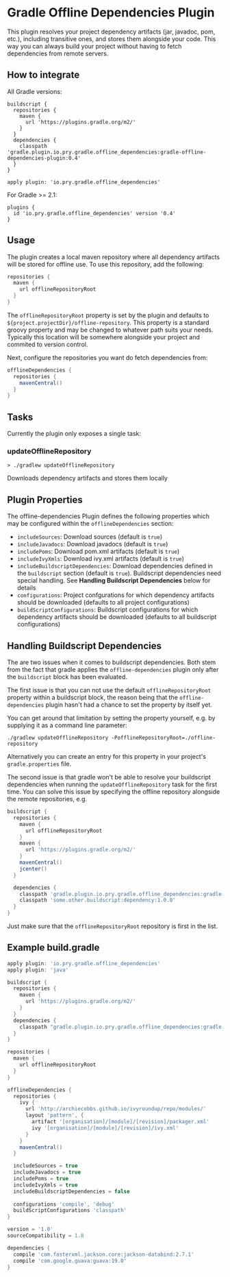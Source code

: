 # Gradle Offline Dependencies Plugin

This plugin resolves your project dependency artifacts (jar, javadoc, pom, etc.), including transitive ones, and stores them alongside your code. This way you can always build your project without having to fetch dependencies from remote servers.

## How to integrate

All Gradle versions:

```
buildscript {
  repositories {
    maven {
      url 'https://plugins.gradle.org/m2/'
    }
  }
  dependencies {
    classpath 'gradle.plugin.io.pry.gradle.offline_dependencies:gradle-offline-dependencies-plugin:0.4'
  }
}

apply plugin: 'io.pry.gradle.offline_dependencies'
```

For Gradle >= 2.1:

```
plugins {
  id 'io.pry.gradle.offline_dependencies' version '0.4'
}
```

## Usage

The plugin creates a local maven repository where all dependency artifacts will be stored for offline use. To use this repository, add the following:
```gradle
repositories {
  maven {
    url offlineRepositoryRoot
  }
}
```

The ```offlineRepositoryRoot``` property is set by the plugin and defaults to ```${project.projectDir}/offline-repository```.
This property is a standard groovy property and may be changed to whatever path suits your needs. Typically this location will be somewhere alongside your project and commited to version control.

Next, configure the repositories you want do fetch dependencies from:
```gradle
offlineDependencies {
  repositories {
    mavenCentral()
  }
}
```

## Tasks

Currently the plugin only exposes a single task:

### updateOfflineRepository
`> ./gradlew updateOfflineRepository`

Downloads dependency artifacts and stores them locally

## Plugin Properties

The offline-dependencies Plugin defines the following properties which may be configured within the ```offlineDependencies``` section:

* ```includeSources```: Download sources (default is ```true```)
* ```includeJavadocs```: Download javadocs (default is ```true```)
* ```includePoms```:  Download pom.xml artifacts (default is ```true```)
* ```includeIvyXmls```:  Download ivy.xml artifacts (default is ```true```)
* ```includeBuildscriptDependencies```: Download dependencies defined in the ```buildscript``` section (default is ```true```). Buildscript dependencies need special handling. See __Handling Buildscript Dependencies__ below for details
* ```configurations```: Project confgurations for which dependency artifacts should be downloaded (defaults to all project configurations)
* ```buildScriptConfigurations```: Buildscript configurations for which dependency artifacts should be downloaded (defaults to all  buildscript configurations)

## Handling Buildscript Dependencies

The are two issues when it comes to buildscript dependencies. Both stem from the fact that gradle applies the  `offline-dependencies` plugin only after the  `buildscript` block has been evaluated.

The first issue is that you can not use the default `offlineRepositoryRoot` property within a buildscript block, the reason being that the `offline-dependencies` plugin hasn't had a chance to set the property by itself yet.

You can get around that limitation by setting the property yourself, e.g. by supplying it as a command line parameter:

`./gradlew updateOfflineRepository -PofflineRepositoryRoot=./offline-repository` 

Alternatively you can create an entry for this property in your project's `gradle.properties` file.

The second issue is that gradle won't be able to resolve your buildscript dependencies when running the `updateOfflineRepository` task for the first time. You can solve this issue by specifying the offline repository alongside the remote repositories, e.g.

```gradle
buildscript {
  repositories {
    maven {
      url offlineRepositoryRoot
    }
    maven {
      url 'https://plugins.gradle.org/m2/'
    }
    mavenCentral()
    jcenter()
  }

  dependencies {
    classpath 'gradle.plugin.io.pry.gradle.offline_dependencies:gradle-offline-dependencies-plugin:0.4'
    classpath 'some.other.buildscript:dependency:1.0.0'
  }
}
```

Just make sure that the `offlineRepositoryRoot` repository is first in the list.

## Example build.gradle

```gradle
apply plugin: 'io.pry.gradle.offline_dependencies'
apply plugin: 'java'

buildscript {
  repositories {
    maven {
      url 'https://plugins.gradle.org/m2/'
    }
  }
  dependencies {
    classpath "gradle.plugin.io.pry.gradle.offline_dependencies:gradle-offline-dependencies-plugin:0.4"
  }
}

repositories {
  maven {
    url offlineRepositoryRoot
  }
}

offlineDependencies {
  repositories {
    ivy {
      url 'http://archiecobbs.github.io/ivyroundup/repo/modules/'
      layout 'pattern', {
        artifact '[organisation]/[module]/[revision]/packager.xml'
        ivy '[organisation]/[module]/[revision]/ivy.xml'
      }
    }
    mavenCentral()
  }

  includeSources = true
  includeJavadocs = true
  includePoms = true
  includeIvyXmls = true
  includeBuildscriptDependencies = false
  
  configurations 'compile', 'debug'
  buildScriptConfigurations 'classpath'
}

version = '1.0'
sourceCompatibility = 1.8

dependencies {
  compile 'com.fasterxml.jackson.core:jackson-databind:2.7.1'
  compile 'com.google.guava:guava:19.0'
}
```

